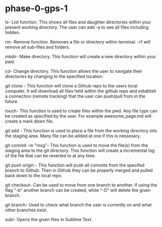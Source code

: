 # phase-0-gps-1

 ls- List function. This shows all files and daughter directories within your present working directory. The user can add -a to see all files including hidden. 

rm- Remove function. Removes a file or directory within terminal. -rf will remove all sub-files and folders. 

mkdir- Make directory. This function will create a new directory within your pwd. 

cd- Change directory. This function allows the user to navigate their directories by changing to the specified location. 

git clone <url>- This function will clone a Github repo to the users local computer. It will download all files held within the github repo and establish a connection (remote tracking) that the user can push/pull from in the future. 

touch- This function is used to create files within the pwd. Any file type can be created as specified by the user. For example awesome_page.md will create a mark down file. 

git add <file name>- This function is used to place a file from the working directory into the staging area. Many file can be added at one if this is nessesary. 

git commit -m "msg"- This function is used to move the file(s) from the staging area to the git directory. This function will create a incremental log of the file that can be reverted to at any time. 

git push origin <branch>- This function will push all commits from the specifed branch to Github. Then in Github they can be properly merged and pulled back down to the local repo. 

git checkout- Can be used to move from one branch to another. If using the flag "-b" another branch can be created, while "-D" will delete the given branch.

git branch- Used to check what branch the user is currently on and what other branches exist. 

subl- Opens the given files in Sublime Text.
